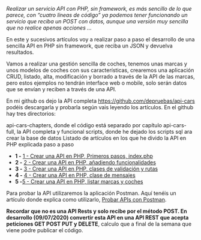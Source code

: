 <i>Realizar un servicio API con PHP, sin framework, es más sencillo de lo que parece, con “cuatro líneas de código” ya podemos tener funcionando un servicio que reciba un POST con datos, aunque una versión muy sencilla que no realice apenas acciones ...</i>


En este y sucesivos artículos voy a realizar paso a paso el desarrollo de una sencilla API en PHP sin framework, que reciba un JSON y devuelva resultados.

Vamos a realizar una gestión sencilla de coches, tenemos unas marcas y unos modelos de coches con sus características, crearemos una aplicación CRUD, listado, alta, modificación y borrado a través de la API de las marcas, pero estos ejemplos no tendrán interface web o mobile, solo serán datos que se envían y reciben a través de una API.

En mi github os dejo la API completa https://github.com/depruebas/api-cars podéis descargarla y probarla según vais leyendo los artículos. En el github hay tres directorios:

api-cars-chapters, donde el código está separado por capítulo
api-cars-full, la API completa y funcional
scripts, donde he dejado los scripts sql ara crear la base de datos
Listado de artículos en los que he divido la API en PHP explicada paso a paso
<ul>
<li><b>1 -</b> <a href="https://www.netveloper.com//crear-una-api-en-php-primeros-pasos-index.php" target=_blank>1 - Crear una API en PHP, Primeros pasos, index.php</a>
<li><b>2 -</b> <a href="https://www.netveloper.com//crear-una-api-en-php-añadiendo-funcionalidades" target=_blank>2 - Crear una API en PHP, añadiendo funcionalidades</a>
<li><b>3 -</b> <a href="https://www.netveloper.com//crear-una-api-en-php-clases-de-validacion-y-rutas" target=_blank>3 - Crear una API en PHP, clases de validación y rutas</a>
<li><b>4 -</b> <a href="https://www.netveloper.com//crear-una-api-en-php-clase-de-mensajes" target=_blank>4 - Crear una API en PHP, clase de mensajes</a>
<li><b>5 -</b><a href="https://www.netveloper.com//crear-una-api-en-php-listar-marcas-y-coches" target=_blank>5 - Crear una API en PHP, listar marcas y coches</a>
</ul>
Para probar la API utilizaremos la aplicación Postman. Aquí tenéis un artículo donde explica como utilizarlo, <a href="/probar-apis-con-postman" target="_blank">Probar APIs con Postman</a>.


<b>Recordar que no es una API Rests y solo recibe por el método POST. En desarrollo (09/07/2020) convertir esta API en una API REST que acepta peticiones GET POST PUT y DELETE</b>, calculo que a final de la semana que viene podre publicar el código.

